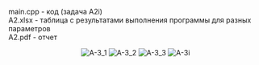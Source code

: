 main.cpp - код (задача A2i)  
A2.xlsx - таблица с результатами выполнения программы для разных параметров  
A2.pdf - отчет  

<p align="center">
  <img src="A-3_1.png" alt="A-3_1">
  <img src="A-3_2.png" alt="A-3_2">
  <img src="A-3_3.png" alt="A-3_3">
  <img src="A-3i.png" alt="A-3i">
</p>
